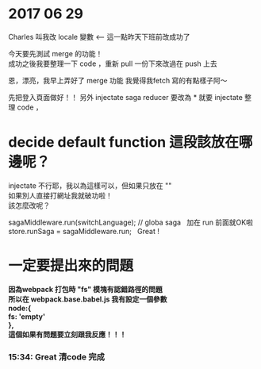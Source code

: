 # 2017 06 29

Charles 叫我改 locale 變數 <-- 這一點昨天下班前改成功了

今天要先測試 merge 的功能！  
成功之後我要整理一下 code  ，重新 pull 一份下來改過在 push 上去  

恩，漂亮，我早上弄好了 merge 功能
我覺得我fetch 寫的有點樣子阿～


先把登入頁面做好！！
另外 injectate saga reducer 要改為 * 就要 injectate
整理 code ， 

# decide default function 這段該放在哪邊呢？

injectate 不行耶，我以為這樣可以，但如果只放在 "\"  
如果別人直接打網址我就破功啦！  
該怎麼改呢？  

sagaMiddleware.run(switchLanguage); // globa saga   加在  run 前面就OK啦  
store.runSaga = sagaMiddleware.run;  
Great !  


 # 一定要提出來的問題 
__因為webpack 打包時 "fs" 模塊有認錯路徑的問題  
所以在 webpack.base.babel.js 我有設定一個參數  
  node:{  
    fs: 'empty'  
  },  
這個如果有問題要立刻跟我反應！！！__
  
### 15:34: Great 清code 完成
